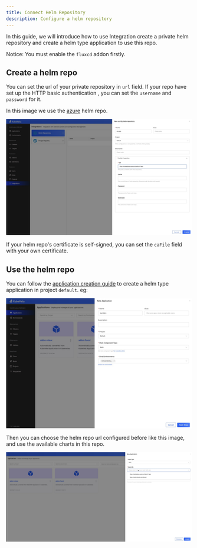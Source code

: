 ```yaml
---
title: Connect Helm Repository
description: Configure a helm repository
---
```


In this guide, we will introduce how to use Integration create a private helm repository and create a helm type application to use this repo.

Notice: You must enable the `fluxcd` addon firstly.

## Create a helm repo

You can set the url of your private repository in `url` field. If your repo have set up the HTTP basic authentication , you can set the `username` and `password` for it.

In this image we use the [azure](https://marketplace.azurecr.io/helm/v1/repo) helm repo.

![config](../../../resources/helm-config.jpg)

If your helm repo's certificate is self-signed, you can set the `caFile` field with your own certificate.

## Use the helm repo

You can follow the [application creation guide](../application/create-application) to create a helm type application in project `default`. eg:

![helm-type-app](../../../resources/new-helm-type-app.jpg)

Then you can choose the helm repo url configured before like this image, and use the available charts in this repo.

![helm-app](../../../resources/helm-app.jpg)